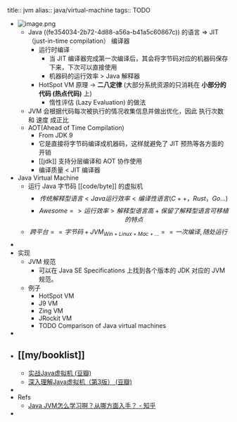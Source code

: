 title:: jvm
alias:: java/virtual-machine
tags:: TODO

- ![image.png](../assets/Untitled-2022-05-12-1350.excalidraw.png)
  - Java ((fe354034-2b72-4d88-a56a-b41a5c60867c)) 的语言 => JIT（just-in-time compilation） 编译器
    - 运行时编译
      - 当 JIT 编译器完成第一次编译后，其会将字节码对应的机器码保存下来，下次可以直接使用
      - 机器码的运行效率 > Java 解释器
    - HotSpot VM 原理 -> **二八定律** (大部分系统资源的只消耗在 **小部分的代码 (热点代码)** 上)
      - 惰性评估 (Lazy Evaluation) 的做法
  - JVM 会根据代码每次被执行的情况收集信息并做出优化，因此 执行次数 和 速度 成正比
  - AOT(Ahead of Time Compilation)
    - From JDK 9
    - 它是直接将字节码编译成机器码，这样就避免了 JIT 预热等各方面的开销
    - [[jdk]] 支持分层编译和 AOT 协作使用
    - 编译质量 < JIT 编译器
- Java Virtual Machine
  - 运行 Java 字节码 [[code/byte]] 的虚拟机
    - $$ 传统解释型语言 < Java 运行效率 < 编译性语言(C++，Rust，Go...)$$
    - $$Awesome => 运行效率 > 解释型语言高 + 保留了 解释型语言 可移植的特点$$
  - $$跨平台 == 字节码 + JVM_{ Win + Linux + Mac + ... } == 一次编译, 随处运行$$
-
- 实现
  - JVM 规范
    - 可以在 Java SE Specifications 上找到各个版本的 JDK 对应的 JVM 规范。
  - 例子
    - HotSpot VM
    - J9 VM
    - Zing VM
    - JRockit VM
    - TODO Comparison of Java virtual machines
-
- ## [[my/booklist]]
  - [实战Java虚拟机 (豆瓣)](https://book.douban.com/subject/26354292/)
  - [深入理解Java虚拟机（第3版） (豆瓣)](https://book.douban.com/subject/34907497/)
-
- Refs
  - [Java JVM怎么学习啊？从哪方面入手？ - 知乎](https://www.zhihu.com/question/20097631)
-